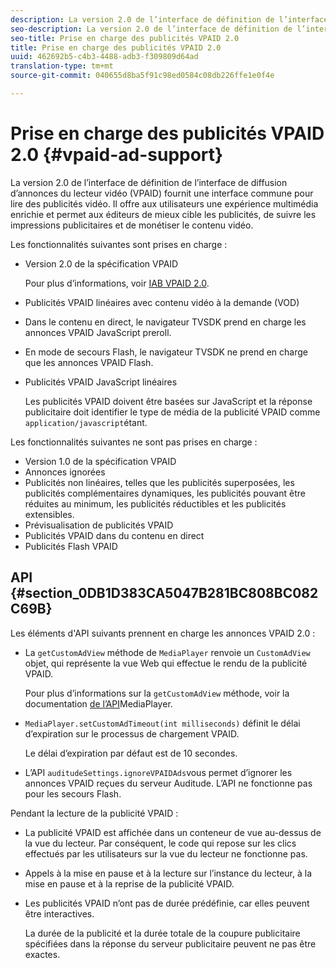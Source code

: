 ```yaml
---
description: La version 2.0 de l’interface de définition de l’interface de diffusion d’annonces du lecteur vidéo (VPAID) fournit une interface commune pour lire des publicités vidéo. Il offre aux utilisateurs une expérience multimédia enrichie et permet aux éditeurs de mieux cible les publicités, de suivre les impressions publicitaires et de monétiser le contenu vidéo.
seo-description: La version 2.0 de l’interface de définition de l’interface de diffusion d’annonces du lecteur vidéo (VPAID) fournit une interface commune pour lire des publicités vidéo. Il offre aux utilisateurs une expérience multimédia enrichie et permet aux éditeurs de mieux cible les publicités, de suivre les impressions publicitaires et de monétiser le contenu vidéo.
seo-title: Prise en charge des publicités VPAID 2.0
title: Prise en charge des publicités VPAID 2.0
uuid: 462692b5-c4b3-4488-adb3-f309809d64ad
translation-type: tm+mt
source-git-commit: 040655d8ba5f91c98ed0584c08db226ffe1e0f4e

---
```



# Prise en charge des publicités VPAID 2.0 {#vpaid-ad-support}

La version 2.0 de l’interface de définition de l’interface de diffusion d’annonces du lecteur vidéo (VPAID) fournit une interface commune pour lire des publicités vidéo. Il offre aux utilisateurs une expérience multimédia enrichie et permet aux éditeurs de mieux cible les publicités, de suivre les impressions publicitaires et de monétiser le contenu vidéo.

Les fonctionnalités suivantes sont prises en charge :

* Version 2.0 de la spécification VPAID

   Pour plus d’informations, voir [IAB VPAID 2.0](https://www.iab.com/guidelines/digital-video-player-ad-interface-definition-vpaid-2-0/).
* Publicités VPAID linéaires avec contenu vidéo à la demande (VOD)
* Dans le contenu en direct, le navigateur TVSDK prend en charge les annonces VPAID JavaScript preroll.
* En mode de secours Flash, le navigateur TVSDK ne prend en charge que les annonces VPAID Flash.
* Publicités VPAID JavaScript linéaires

   Les publicités VPAID doivent être basées sur JavaScript et la réponse publicitaire doit identifier le type de média de la publicité VPAID comme `application/javascript`étant.

Les fonctionnalités suivantes ne sont pas prises en charge :

* Version 1.0 de la spécification VPAID
* Annonces ignorées
* Publicités non linéaires, telles que les publicités superposées, les publicités complémentaires dynamiques, les publicités pouvant être réduites au minimum, les publicités réductibles et les publicités extensibles.
* Prévisualisation de publicités VPAID
* Publicités VPAID dans du contenu en direct
* Publicités Flash VPAID

## API {#section_0DB1D383CA5047B281BC808BC082C69B}

Les éléments d&#39;API suivants prennent en charge les annonces VPAID 2.0 :

* La `getCustomAdView` méthode de `MediaPlayer` renvoie un `CustomAdView` objet, qui représente la vue Web qui effectue le rendu de la publicité VPAID.

   Pour plus d’informations sur la `getCustomAdView` méthode, voir la documentation [de l’API](https://help.adobe.com/en_US/primetime/api/psdk/browser_tvsdk/AdobePSDK.MediaPlayer.html)MediaPlayer.

* `MediaPlayer.setCustomAdTimeout(int milliseconds)` définit le délai d’expiration sur le processus de chargement VPAID.

   Le délai d’expiration par défaut est de 10 secondes.

* L’API `auditudeSettings.ignoreVPAIDAds`vous permet d’ignorer les annonces VPAID reçues du serveur Auditude. L’API ne fonctionne pas pour les secours Flash.

Pendant la lecture de la publicité VPAID :

* La publicité VPAID est affichée dans un conteneur de vue au-dessus de la vue du lecteur. Par conséquent, le code qui repose sur les clics effectués par les utilisateurs sur la vue du lecteur ne fonctionne pas.
* Appels à la mise en pause et à la lecture sur l’instance du lecteur, à la mise en pause et à la reprise de la publicité VPAID.
* Les publicités VPAID n’ont pas de durée prédéfinie, car elles peuvent être interactives.

   La durée de la publicité et la durée totale de la coupure publicitaire spécifiées dans la réponse du serveur publicitaire peuvent ne pas être exactes.